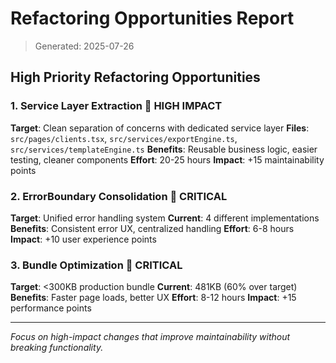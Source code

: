 # Refactoring Opportunities Report

> Generated: 2025-07-26

## High Priority Refactoring Opportunities

### 1. Service Layer Extraction 🔄 **HIGH IMPACT**

**Target**: Clean separation of concerns with dedicated service layer
**Files**: `src/pages/clients.tsx`, `src/services/exportEngine.ts`, `src/services/templateEngine.ts`
**Benefits**: Reusable business logic, easier testing, cleaner components
**Effort**: 20-25 hours
**Impact**: +15 maintainability points

### 2. ErrorBoundary Consolidation 🔄 **CRITICAL**

**Target**: Unified error handling system
**Current**: 4 different implementations
**Benefits**: Consistent error UX, centralized handling
**Effort**: 6-8 hours
**Impact**: +10 user experience points

### 3. Bundle Optimization 🔄 **CRITICAL**

**Target**: <300KB production bundle
**Current**: 481KB (60% over target)
**Benefits**: Faster page loads, better UX
**Effort**: 8-12 hours
**Impact**: +15 performance points

---

_Focus on high-impact changes that improve maintainability without breaking functionality._
